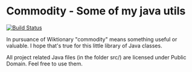 # Commodity - Some of my java utils

[![Build Status](https://secure.travis-ci.org/alexvetter/Commodity.png?branch=master)](https://travis-ci.org/alexvetter/Commodity)

In pursuance of Wiktionary "commodity" means something useful or valuable. I hope that's true for this little library of Java classes.

All project related Java files (in the folder src/) are licensed under Public Domain. Feel free to use them. 